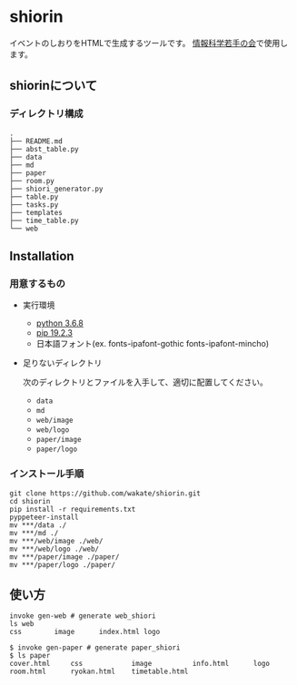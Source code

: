 # shiorin

イベントのしおりをHTMLで生成するツールです。
[情報科学若手の会](wakate.org)で使用します。

## shiorinについて

### ディレクトリ構成
```
.
├── README.md
├── abst_table.py
├── data
├── md
├── paper
├── room.py
├── shiori_generator.py
├── table.py
├── tasks.py
├── templates
├── time_table.py
└── web
```

## Installation

### 用意するもの

- 実行環境
    - [python 3.6.8](https://www.python.org/downloads/)
    - [pip 19.2.3](https://pip.pypa.io/en/stable/installing/)
    - 日本語フォント(ex. fonts-ipafont-gothic fonts-ipafont-mincho)

- 足りないディレクトリ

  次のディレクトリとファイルを入手して、適切に配置してください。
    - `data`
    - `md`
    - `web/image`
    - `web/logo`
    - `paper/image`
    - `paper/logo`

### インストール手順

```
git clone https://github.com/wakate/shiorin.git
cd shiorin
pip install -r requirements.txt
pyppeteer-install
mv ***/data ./
mv ***/md ./
mv ***/web/image ./web/
mv ***/web/logo ./web/
mv ***/paper/image ./paper/
mv ***/paper/logo ./paper/
```

## 使い方

```
invoke gen-web # generate web_shiori
ls web
css        image      index.html logo

$ invoke gen-paper # generate paper_shiori
$ ls paper
cover.html     css            image          info.html      logo           room.html      ryokan.html    timetable.html
```
